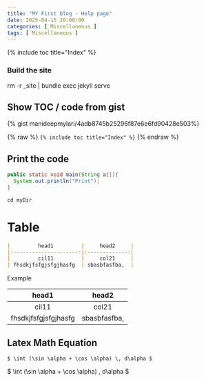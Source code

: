 ```yaml
---
title: "MY First blog - Help page"
date: 2025-04-15 20:00:00
categories: [ Miscellaneous ]
tags: [ Miscellaneous ]
---
```


{% include toc title="Index" %}


### Build the site
rm -r _site | bundle exec jekyll serve

## Show TOC / code from gist
{% gist manideepmylari/4adb8745b25296f87e6e6fd90428e503%}

{% raw %}
`{% include toc title="Index" %}`
{% endraw %}

## Print the code
```java
public static void main(String a[]){
  System.out.println("Print");
}
```

```shell
cd myDir
```


# Table
```markdown
|         head1         |     head2     |
|:---------------------:|:-------------:|
|         cil11         |     col21     |
| fhsdkjfsfgjsfgjhasfg  | sbasbfasfba,  |
```

Example


|         head1         |     head2     |
|:---------------------:|:-------------:|
|         cil11         |     col21     |
| fhsdkjfsfgjsfgjhasfg  | sbasbfasfba,  |

## Latex Math Equation

```
$ \int (\sin \alpha + \cos \alpha) \, d\alpha $
```
$ \int (\sin \alpha + \cos \alpha) \, d\alpha $
